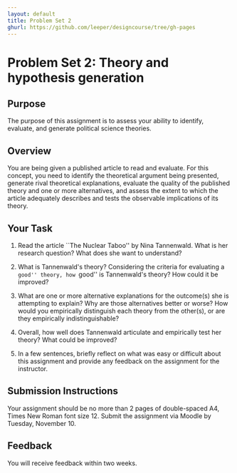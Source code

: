 ```yaml
---
layout: default
title: Problem Set 2
ghurl: https://github.com/leeper/designcourse/tree/gh-pages
---
```


# Problem Set 2: Theory and hypothesis generation #

## Purpose ##
The purpose of this assignment is to assess your ability to identify, evaluate, and generate political science theories.

## Overview ##

You are being given a published article to read and evaluate. For this concept, you need to identify the theoretical argument being presented, generate rival theoretical explanations, evaluate the quality of the published theory and one or more alternatives, and assess the extent to which the article adequately describes and tests the observable implications of its theory.

## Your Task ##

 1. Read the article ``The Nuclear Taboo'' by Nina Tannenwald. What is her research question? What does she want to understand?

 2. What is Tannenwald's theory? Considering the criteria for evaluating a ``good'' theory, how ``good'' is Tannenwald's theory? How could it be improved?

 3. What are one or more alternative explanations for the outcome(s) she is attempting to explain? Why are those alternatives better or worse? How would you empirically distinguish each theory from the other(s), or are they empirically indistinguishable?

 4. Overall, how well does Tannenwald articulate and empirically test her theory? What could be improved?

 5. In a few sentences, briefly reflect on what was easy or difficult about this assignment and provide any feedback on the assignment for the instructor.


## Submission Instructions ##

Your assignment should be no more than 2 pages of double-spaced A4, Times New Roman font size 12. Submit the assignment via Moodle by Tuesday, November 10.

## Feedback ##

You will receive feedback within two weeks.

